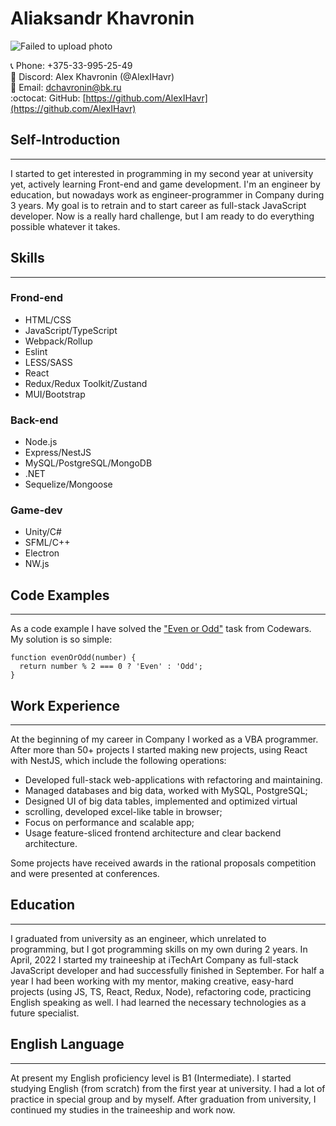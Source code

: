# Aliaksandr Khavronin

![Failed to upload photo](https://avatars.githubusercontent.com/u/77291278?s=400&u=f50fc2193cc28c505f3af9e2a34ea69a92fcebd2&v=4)

:telephone_receiver: Phone: +375-33-995-25-49  
:iphone: Discord: Alex Khavronin (@AlexIHavr)  
:email: Email: [dchavronin@bk.ru](dchavronin@bk.ru)  
:octocat: GitHub: [https://github.com/AlexIHavr](https://github.com/AlexIHavr)

## Self-Introduction

---

I started to get interested in programming in my second year at university yet, actively learning Front-end and game development. I'm an engineer by education, but nowadays work as engineer-programmer in Company during 3 years. My goal is to retrain and to start career as full-stack JavaScript developer. Now is a really hard challenge, but I am ready to do everything possible whatever it takes.

## Skills

---

### Frond-end

- HTML/CSS
- JavaScript/TypeScript
- Webpack/Rollup
- Eslint
- LESS/SASS
- React
- Redux/Redux Toolkit/Zustand
- MUI/Bootstrap

### Back-end

- Node.js
- Express/NestJS
- MySQL/PostgreSQL/MongoDB
- .NET
- Sequelize/Mongoose

### Game-dev

- Unity/C#
- SFML/C++
- Electron
- NW.js

## Code Examples

---

As a code example I have solved the ["Even or Odd"](https://www.codewars.com/kata/53da3dbb4a5168369a0000fe) task from Codewars. My solution is so simple:

```
function evenOrOdd(number) {
  return number % 2 === 0 ? 'Even' : 'Odd';
}
```

## Work Experience

---

At the beginning of my career in Company I worked as a VBA programmer. After more than 50+ projects I started making new projects, using React with NestJS, which include the following operations:

- Developed full-stack web-applications with refactoring and maintaining.
- Managed databases and big data, worked with MySQL, PostgreSQL;
- Designed UI of big data tables, implemented and optimized virtual
- scrolling, developed excel-like table in browser;
- Focus on performance and scalable app;
- Usage feature-sliced frontend architecture and clear backend architecture.

Some projects have received awards in the rational proposals competition and were presented at conferences.

## Education

---

I graduated from university as an engineer, which unrelated to programming, but I got programming skills on my own during 2 years.
In April, 2022 I started my traineeship at iTechArt Company as full-stack JavaScript developer and had successfully finished in September. For half a year I had been working with my mentor, making creative, easy-hard projects (using JS, TS, React, Redux, Node), refactoring code, practicing English speaking as well. I had learned the necessary technologies as a future specialist.

## English Language

---

At present my English proficiency level is B1 (Intermediate). I started studying English (from scratch) from the first year at university. I had a lot of practice in special group and by myself. After graduation from university, I continued my studies in the traineeship and work now.
